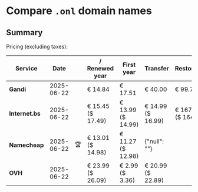 # Compare `.onl` domain names

## Summary

Pricing (excluding taxes):

| Service | Date |  | / Renewed year | First year | Transfer | Restoration |
|--|--|--|--|--|--|--|
| **Gandi** | 2025-06-22 |  | € 14.84 | € 17.51 | € 40.00 | € 99.72 |
| **Internet.bs** | 2025-06-22 |  | € 15.45<br>($ 17.49) | € 13.99<br>($ 14.99) | € 14.99<br>($ 16.99) | € 167.29<br>($ 164.99) |
| **Namecheap** | 2025-06-22 | 🏆 | € 13.01<br>($ 14.98) | € 11.27<br>($ 12.98) | {"null": ""} |  |
| **OVH** | 2025-06-22 |  | € 23.99<br>($ 26.09) | € 2.99<br>($ 3.36) | € 20.99<br>($ 22.89) |  |
